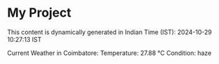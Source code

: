 # My Project

This content is dynamically generated in Indian Time (IST): 2024-10-29 10:27:13 IST


Current Weather in Coimbatore:
Temperature: 27.88 °C
Condition: haze
